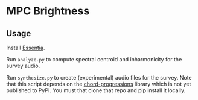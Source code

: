 # MPC Brightness

## Usage

Install [Essentia](https://essentia.upf.edu/installing.html).

Run `analyze.py` to compute spectral centroid and inharmonicity for the survey audio.

Run `synthesize.py` to create (experimental) audio files for the survey. Note that this script depends on
the [chord-progressions](https://github.com/p3zo/chord-progressions) library which
is not yet published to PyPI. You must that clone that repo and pip install it locally.
